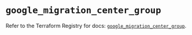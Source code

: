 # `google_migration_center_group`

Refer to the Terraform Registry for docs: [`google_migration_center_group`](https://registry.terraform.io/providers/hashicorp/google/6.49.2/docs/resources/migration_center_group).
